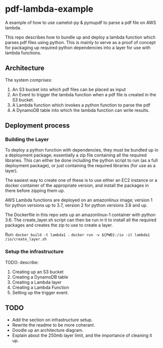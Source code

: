 # pdf-lambda-example
A example of how to use camelot-py & pymupdf to parse a pdf file on AWS lambda.

This repo describes how to bundle up and deploy a lambda function which parses
pdf files using python.  This is mainly to serve as a proof of concept for 
packaging up required python dependencies into a layer for use with lambda
functions.

## Architecture

The system comprises:

1. An S3 bucket into which pdf files can be placed as input
2. An Event to trigger the lambda function when a pdf file is created in the S3 bucket.
3. A Lambda function which invokes a python function to parse the pdf
4. A DynamoDB table into which the lambda function can write results.

## Deployment process

### Building the Layer

To deploy a python function with dependencies, they must be bundled up in a 
deployment package;  essentially a zip file containing all the required 
libraries.  This can either be done including the python script to run (as
a full deployment package), or just containing the required libraries (for
use as a layer).

The easiest way to create one of these is to use either an EC2 instance or a 
docker container of the appropriate version, and install the packages in there
before zipping them up.

AWS Lambda functions are deployed on an amazonlinux image; version 1 for python 
versions up to 3.7, version 2 for python versions 3.8 and up.

The Dockerfile in this repo sets up an amazonlinux-1 container with python 3.6.
The create_layer.sh script can then be run in it to install all the required 
packages and creates the zip to use to create a layer.

Run:
`docker build -t lambda1 .`
`docker run -v ${PWD}:/io -it lambda1 /io/create_layer.sh`

### Setup the infrastructure

TODO: describe:

1. Creating up an S3 bucket
2. Creating a DynamoDB table
3. Creating a Lambda layer
4. Creating a Lambda Function
5. Setting up the trigger event.

## TODO

- Add the section on infrastructure setup.
- Rewrite the readme to be more coherant.
- Doodle up an architecture diagram.
- Explain about the 250mb layer limit, and the importance of cleaning it up.
